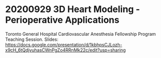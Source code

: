 # 20200929 3D Heart Modeling - Perioperative Applications
Toronto General Hospital Cardiovascular Anesthesia Fellowship Program Teaching Session.
Slides: https://docs.google.com/presentation/d/1kbhpsCJLozh-x9cH_6tQdjvuhasCWnPgZo4RRnMk22c/edit?usp=sharing
